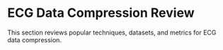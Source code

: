 # ECG Data Compression Review

This section reviews popular techniques, datasets,
and metrics for ECG data compression.

```{tableofcontents}
```


